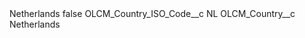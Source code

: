 <?xml version="1.0" encoding="UTF-8"?>
<CustomMetadata xmlns="http://soap.sforce.com/2006/04/metadata" xmlns:xsi="http://www.w3.org/2001/XMLSchema-instance" xmlns:xsd="http://www.w3.org/2001/XMLSchema">
    <label>Netherlands</label>
    <protected>false</protected>
    <values>
        <field>OLCM_Country_ISO_Code__c</field>
        <value xsi:type="xsd:string">NL</value>
    </values>
    <values>
        <field>OLCM_Country__c</field>
        <value xsi:type="xsd:string">Netherlands</value>
    </values>
</CustomMetadata>

